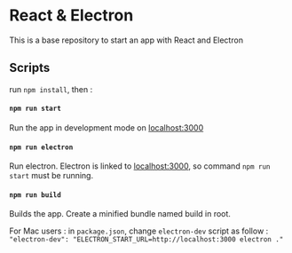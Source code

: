 # React & Electron

This is a base repository to start an app with React and Electron

## Scripts

run `npm install`, then :

#### `npm run start`

Run the app in development mode on [localhost:3000](http://localhost:3000/)

#### `npm run electron`

Run electron. Electron is linked to [localhost:3000](http://localhost:3000/), so command `npm run start` must be running.


#### `npm run build`

Builds the app.
Create a minified bundle named build in root.

For Mac users : in `package.json`, change `electron-dev` script as follow : `"electron-dev": "ELECTRON_START_URL=http://localhost:3000 electron ."`